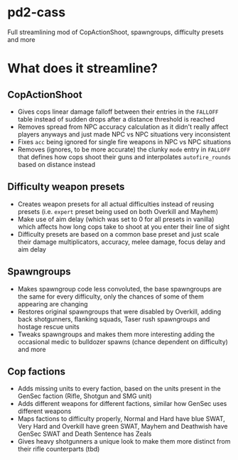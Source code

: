 # pd2-cass
Full streamlining mod of CopActionShoot, spawngroups, difficulty presets and more

# What does it streamline?

## CopActionShoot
- Gives cops linear damage falloff between their entries in the ``FALLOFF`` table instead of sudden drops after a distance threshold is reached
- Removes spread from NPC accuracy calculation as it didn't really affect players anyways and just made NPC vs NPC situations very inconsistent
- Fixes ``acc`` being ignored for single fire weapons in NPC vs NPC situations
- Removes (ignores, to be more accurate) the clunky ``mode`` entry in ``FALLOFF`` that defines how cops shoot their guns and interpolates ``autofire_rounds`` based on distance instead

## Difficulty weapon presets
- Creates weapon presets for all actual difficulties instead of reusing presets (i.e. ``expert`` preset being used on both Overkill and Mayhem)
- Make use of aim delay (which was set to 0 for all presets in vanilla) which affects how long cops take to shoot at you enter their line of sight
- Difficulty presets are based on a common base preset and just scale their damage multiplicators, accuracy, melee damage, focus delay and aim delay

## Spawngroups
- Makes spawngroup code less convoluted, the base spawngroups are the same for every difficulty, only the chances of some of them appearing are changing
- Restores original spawngroups that were disabled by Overkill, adding back shotgunners, flanking squads, Taser rush spawngroups and hostage rescue units
- Tweaks spawngroups and makes them more interesting adding the occasional medic to bulldozer spawns (chance dependent on difficulty) and more

## Cop factions
- Adds missing units to every faction, based on the units present in the GenSec faction (Rifle, Shotgun and SMG unit)
- Adds different weapons for different factions, similar how GenSec uses different weapons
- Maps factions to difficulty properly, Normal and Hard have blue SWAT, Very Hard and Overkill have green SWAT, Mayhem and Deathwish have GenSec SWAT and Death Sentence has Zeals
- Gives heavy shotgunners a unique look to make them more distinct from their rifle counterparts (tbd)
